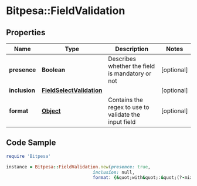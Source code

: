 # Bitpesa::FieldValidation

## Properties

Name | Type | Description | Notes
------------ | ------------- | ------------- | -------------
**presence** | **Boolean** | Describes whether the field is mandatory or not | [optional] 
**inclusion** | [**FieldSelectValidation**](FieldSelectValidation.md) |  | [optional] 
**format** | [**Object**](.md) | Contains the regex to use to validate the input field | [optional] 

## Code Sample

```ruby
require 'Bitpesa'

instance = Bitpesa::FieldValidation.new(presence: true,
                                 inclusion: null,
                                 format: {&quot;with&quot;:&quot;(?-mix:\\A\\d+\\z)&quot;})
```



